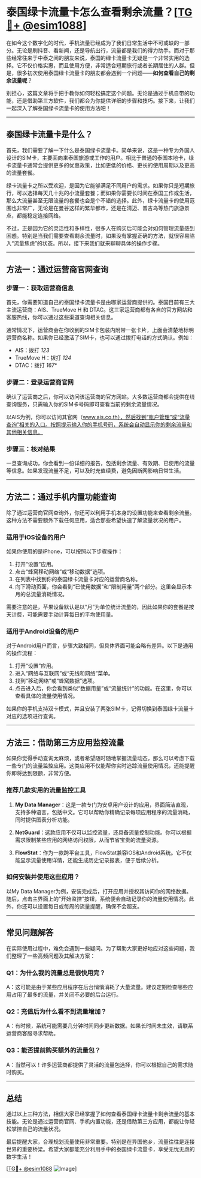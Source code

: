 # 泰国绿卡流量卡怎么查看剩余流量？[[TG💪+ @esim1088](https://t.me/s/esim1088)]

在如今这个数字化的时代，手机流量已经成为了我们日常生活中不可或缺的一部分。无论是刷抖音、看新闻，还是导航出行，流量都是我们的得力助手。而对于那些经常往来于中泰之间的朋友来说，泰国的绿卡流量卡无疑是一个非常实用的选择。它不仅价格实惠，而且使用方便，非常适合短期旅行或者长期居住的人群。但是，很多初次使用泰国绿卡流量卡的朋友都会遇到一个问题——**如何查看自己的剩余流量呢**？

别担心，这篇文章将手把手教你如何轻松搞定这个问题。无论是通过手机自带的功能，还是借助第三方软件，我们都会为你提供详细的步骤和技巧。接下来，让我们一起深入了解泰国绿卡流量卡的使用方法吧！

---

## **泰国绿卡流量卡是什么？**

首先，我们需要了解一下什么是泰国绿卡流量卡。简单来说，这是一种专为外国人设计的SIM卡，主要面向来泰国旅游或工作的用户。相比于普通的泰国本地卡，绿卡流量卡通常会提供更多的优惠政策，比如更低的价格、更长的使用周期以及更高的流量套餐。

绿卡流量卡之所以受欢迎，是因为它能够满足不同用户的需求。如果你只是短期旅行，可以选择每天几十兆的小流量套餐；而如果你需要长时间在泰国工作或生活，那么大流量甚至无限流量的套餐也会是个不错的选择。此外，绿卡流量卡的使用范围也非常广，无论是在曼谷这样的繁华都市，还是在清迈、普吉岛等热门旅游景点，都能稳定连接网络。

不过，正是因为它的灵活性和多样性，很多人在购买后可能会对如何管理流量感到困惑。特别是当我们需要查看剩余流量时，如果没有掌握正确的方法，就很容易陷入“流量焦虑”的状态。所以，接下来我们就来聊聊具体的操作步骤。

---

## **方法一：通过运营商官网查询**

### **步骤一：获取运营商信息**
首先，你需要知道自己的泰国绿卡流量卡是由哪家运营商提供的。泰国目前有三大主流运营商：AIS、TrueMove H 和 DTAC。这三家运营商都有各自的官方网站和客服热线，你可以通过这些渠道查询相关信息。

通常情况下，运营商会在你收到的SIM卡包装内附带一张卡片，上面会清楚地标明运营商名称。如果你已经激活了SIM卡，也可以通过拨打电话的方式确认。例如：

- AIS：拨打 *123*
- TrueMove H：拨打 *124*
- DTAC：拨打 *167**

### **步骤二：登录运营商官网**
确认了运营商之后，你可以访问该运营商的官方网站。大多数运营商都会提供在线查询服务，只需输入你的SIM卡号码即可查看当前的剩余流量情况。

以AIS为例，你可以访问其官网（www.ais.co.th），然后找到“账户管理”或“流量查询”相关的入口。按照提示输入你的手机号码，系统会自动显示你的剩余流量和其他相关信息。

### **步骤三：核对结果**
一旦查询成功，你会看到一份详细的报告，包括剩余流量、有效期、已使用的流量等信息。如果发现流量不足，可以及时充值续费，避免因断网影响日常生活。

---

## **方法二：通过手机内置功能查询**

除了通过运营商官网查询外，你还可以利用手机本身的设置功能来查看剩余流量。这种方法不需要额外下载任何应用，适合那些希望快速了解流量状况的用户。

### **适用于iOS设备的用户**
如果你使用的是iPhone，可以按照以下步骤操作：

1. 打开“设置”应用。
2. 点击“蜂窝移动网络”或“移动数据”选项。
3. 在列表中找到你的泰国绿卡流量卡对应的运营商名称。
4. 向下滑动页面，你会看到“已使用数据”和“限制用量”两个部分。这里会显示本月的总流量消耗情况。

需要注意的是，苹果设备默认是以“月”为单位统计流量的，因此如果你的套餐是按天计费，可能需要手动计算每日的平均使用量。

### **适用于Android设备的用户**
对于Android用户而言，步骤大致相同，但具体界面可能会略有差异。以下是通用的操作流程：

1. 打开“设置”应用。
2. 进入“网络与互联网”或“无线和网络”菜单。
3. 找到“移动网络”或“蜂窝数据”选项。
4. 点击进入后，你会看到类似“数据用量”或“流量统计”的功能。在这里，你可以查看具体的流量使用情况。

如果你的手机支持双卡模式，并且安装了两张SIM卡，记得切换到泰国绿卡流量卡对应的选项进行查询。

---

## **方法三：借助第三方应用监控流量**

如果你觉得手动查询太麻烦，或者希望随时随地掌握流量动态，那么可以考虑下载一些专门的流量监控应用。这类应用不仅能帮你实时追踪流量使用情况，还能提醒你即将达到限额，非常方便。

### **推荐几款实用的流量监控工具**
1. **My Data Manager**：这是一款专门为安卓用户设计的应用，界面简洁直观，支持多种语言，包括中文。它可以帮助你精确记录每项应用程序的流量消耗，同时提供图表分析功能。

2. **NetGuard**：这款应用不仅可以监控流量，还具备流量控制功能。你可以根据需求限制某些应用的网络访问权限，从而节省宝贵的流量资源。

3. **FlowStat**：作为一款跨平台工具，FlowStat兼容iOS和Android系统。它不仅能显示流量使用详情，还能生成历史记录报表，便于后续分析。

### **如何安装并使用这些应用？**
以My Data Manager为例，安装完成后，打开应用并授权其访问你的网络数据。随后，点击主界面上的“开始监控”按钮，系统便会自动记录你的流量使用情况。此外，你还可以设置每日或每周的流量提醒，确保不会超支。

---

## **常见问题解答**

在实际使用过程中，难免会遇到一些疑问。为了帮助大家更好地应对这些问题，我们整理了一些高频问题及其解决方案：

### **Q1：为什么我的流量总是很快用完？**
A：这可能是由于某些应用程序在后台悄悄消耗了大量流量。建议定期检查哪些应用占用了最多的流量，并关闭不必要的后台运行。

### **Q2：充值后为什么看不到流量增加？**
A：有时候，系统可能需要几分钟时间同步更新数据。如果长时间未生效，请联系运营商客服寻求帮助。

### **Q3：能否提前购买额外的流量包？**
A：当然可以！许多运营商都提供了灵活的流量包选择，你可以根据自己的需求随时购买。

---

## **总结**

通过以上三种方法，相信大家已经掌握了如何查看泰国绿卡流量卡剩余流量的基本技能。无论是通过运营商官网、手机内置功能，还是借助第三方应用，都能让你轻松掌控自己的流量状况。

最后提醒大家，合理规划流量使用非常重要。特别是在异国他乡，流量往往是连接世界的重要桥梁。希望大家都能充分利用手中的泰国绿卡流量卡，享受无忧无虑的数字生活！

[[TG💪+ @esim1088](https://t.me/s/esim1088) ![Image](https://i.postimg.cc/4NQfJmqS/Snipaste-2025-05-13-00-14-12.png)]